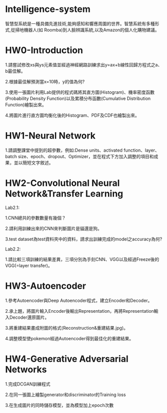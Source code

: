 # Intelligence-system

智慧型系統是一種具備先進技術,能夠感知和響應周圍的世界。智慧系統有多種形式,從掃地機器人(如 Roomba)到人臉辨識系統,以及Amazon的個人化購物建議。  


# HW0-Introduction
1.請嘗試修改xs與ys元素值並經過神經網路訓練求出y=ax+b線性回歸方程式之a、b最佳解。  

2.根據最佳解預測當x=10時，y的值為何?  

3.使用一張圖片利用Lab提供的程式碼將其直方圖(Histogram)、機率密度函數(Probability Density Function)以及累積分布函數(Cumulative Distribution Function)繪製出來。  

4.將圖片進行直方圖均衡化後的Histogram、PDF及CDF也繪製出來。  
  
    
# HW1-Neural Network  
1.請調整課堂中提到的超參數，例如:Dense units、activated function、layer、batch size、epoch、dropout、Optimizer，並在程式下方加入調整的項目和成果，並以簡短文字敘述。  


# HW2-Convolutional Neural Network&Transfer Learning
Lab2.1:  

1.CNN總共的參數數量有幾個？   

2.請利用訓練出來的CNN來判斷圖片是貓還是狗。  

3.test dataset為test資料夾中的資料，請求出訓練完成的model之accuracy為何?  

Lab2.2:  

1.請比較三項訓練的結果差異，三項分別為手刻CNN、VGG以及經過Freeze後的VGG(=layer transfer)。  


# HW3-Autoencoder
1.參考Autoencoder與Deep Autoencoder程式，建立Encoder和Decoder。  

2.承上題，將圖片輸入Encoder後輸出Representation，再將Representation輸入Decoder還原圖片。  

3.將重建結果畫成附圖的格式(Reconstruction&重建結果.jpg)。  

4.調整模型使pokemon經過Autoencoder得到最佳化的重建結果。  


# HW4-Generative Adversarial Networks
1.完成DCGAN訓練程式 

2.在同一張圖上繪製generator和discriminator的Training loss  

3.在生成圖片的同時儲存模型，並為模型加上epoch次數  


# 

